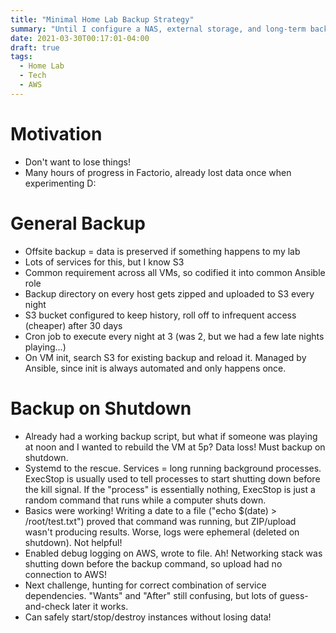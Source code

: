 ```yaml
---
title: "Minimal Home Lab Backup Strategy"
summary: "Until I configure a NAS, external storage, and long-term backup strategy, I needed something to ensure our precious game data was safe."
date: 2021-03-30T00:17:01-04:00
draft: true
tags:
  - Home Lab
  - Tech
  - AWS
---
```


# Motivation

- Don't want to lose things!
- Many hours of progress in Factorio, already lost data once when experimenting D:

# General Backup

- Offsite backup = data is preserved if something happens to my lab
- Lots of services for this, but I know S3
- Common requirement across all VMs, so codified it into common Ansible role
- Backup directory on every host gets zipped and uploaded to S3 every night
- S3 bucket configured to keep history, roll off to infrequent access (cheaper) after 30 days
- Cron job to execute every night at 3 (was 2, but we had a few late nights playing...)
- On VM init, search S3 for existing backup and reload it. Managed by Ansible, since init is always automated and only happens once.

# Backup on Shutdown

- Already had a working backup script, but what if someone was playing at noon and I wanted to rebuild the VM at 5p? Data loss! Must backup on shutdown.
- Systemd to the rescue. Services = long running background processes. ExecStop is usually used to tell processes to start shutting down before the kill signal. If the "process" is essentially nothing, ExecStop is just a random command that runs while a computer shuts down.
- Basics were working! Writing a date to a file ("echo $(date) > /root/test.txt") proved that command was running, but ZIP/upload wasn't producing results. Worse, logs were ephemeral (deleted on shutdown). Not helpful!
- Enabled debug logging on AWS, wrote to file. Ah! Networking stack was shutting down before the backup command, so upload had no connection to AWS!
- Next challenge, hunting for correct combination of service dependencies. "Wants" and "After" still confusing, but lots of guess-and-check later it works.
- Can safely start/stop/destroy instances without losing data!

